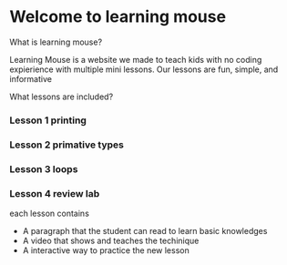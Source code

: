 # Welcome to learning mouse





What is learning mouse?


Learning Mouse is a website we made to teach kids with no coding expierience with multiple mini lessons. Our lessons are fun, simple, and informative 

What lessons are included?

### Lesson 1 printing
### Lesson 2 primative types
### Lesson 3 loops
### Lesson 4 review lab

each lesson contains
- A paragraph that the student can read to learn basic knowledges
- A video that shows and teaches the techinique
- A interactive way to practice the new lesson


